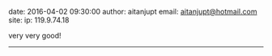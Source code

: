 date: 2016-04-02 09:30:00
author: aitanjupt
email: aitanjupt@hotmail.com
site: 
ip: 119.9.74.18

very very good!

- - - - - - - - - - - - - - - -

